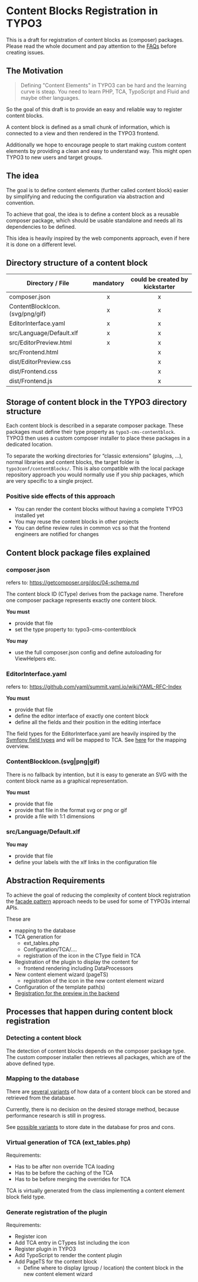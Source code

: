 # Content Blocks Registration in TYPO3

This is a draft for registration of content blocks as (composer) packages. Please read the whole document and pay 
attention to the [FAQs](FAQ.md) before creating issues.

## The Motivation

> Defining "Content Elements" in TYPO3 can be hard and the learning curve is steap.
> You need to learn PHP, TCA, TypoScript and Fluid and maybe other languages.

So the goal of this draft is to provide an easy and reliable way to register content blocks.

A content block is defined as a small chunk of information, which is connected to a view and then rendered in the TYPO3 frontend.

Additionally we hope to encourage people to start making custom content elements by providing a clean and easy to understand way. This might open TYPO3 to new users and target groups.

## The idea

The goal is to define content elements (further called content block) easier by simplifying and reducing the configuration
via abstraction and convention.

To achieve that goal, the idea is to define a content block as a reusable composer package, which should be usable 
standalone and needs all its dependencies to be defined.

This idea is heavily inspired by the web components approach, even if here it is done on a different level.



## Directory structure of a content block

| Directory / File | mandatory | could be created by kickstarter |
| ------------- |:-------------:| :-----:|
| composer.json | x | x |
| ContentBlockIcon.(svg/png/gif) | x | x |
| EditorInterface.yaml | x | x |
| src/Language/Default.xlf | x | x |
| src/EditorPreview.html | x | x |
| src/Frontend.html |  | x |
| dist/EditorPreview.css |  | x |
| dist/Frontend.css |  | x |
| dist/Frontend.js |  | x |

## Storage of content block in the TYPO3 directory structure

Each content block is described in a separate composer package. These packages must define their type property as 
`typo3-cms-contentblock`. TYPO3 then uses a custom composer installer to place these packages in a dedicated location.
 
To separate the working directories for “classic extensions” (plugins, …), normal libraries and content blocks, 
the target folder is `typo3conf/contentBlocks/`. This is also compatible with the local package repository approach you 
would normally use if you ship packages, which are very specific to a single project.


### Positive side effects of this approach

* You can render the content blocks without having a complete TYPO3 installed yet
* You may reuse the content blocks in other projects
* You can define review rules in common vcs so that the frontend engineers are notified for changes



## Content block package files explained

### composer.json
refers to: https://getcomposer.org/doc/04-schema.md 

The content block ID (CType) derives from the package name. Therefore one composer package represents exactly one content block.

**You must**
* provide that file
* set the type property to: typo3-cms-contentblock

**You may**
* use the full composer.json config and define autoloading for ViewHelpers etc.

### EditorInterface.yaml

refers to: https://github.com/yaml/summit.yaml.io/wiki/YAML-RFC-Index 

**You must**
* provide that file
* define the editor interface of exactly one content block
* define all the fields and their position in the editing interface

The field types for the EditorInterface.yaml are heavily inspired by the [Symfony field types](https://symfony.com/doc/current/reference/forms/types.html) and will be mapped to TCA. See [here](FieldTypeMapping.md) for the mapping overview.

### ContentBlockIcon.(svg|png|gif)

There is no fallback by intention, but it is easy to generate an SVG with the content block name as a graphical representation.


**You must**
* provide that file
* provide that file in the format svg or png or gif
* provide a file with 1:1 dimensions


### src/Language/Default.xlf

**You may**
* provide that file
* define your labels with the xlf links in the configuration file   


## Abstraction Requirements
To achieve the goal of reducing the complexity of content block registration 
the [facade pattern](https://en.wikipedia.org/wiki/Facade_pattern) approach needs to be used for some of TYPO3s internal APIs.

These are

*   mapping to the database
* TCA generation for 
    * ext_tables.php
    * Configuration/TCA/….
    * registration of the icon in the CType field in TCA
* Registration of the plugin to display the content for
    * frontend rendering including DataProcessors
* New content element wizard (pageTS)
    * registration of the icon in the new content element wizard
* Configuration of the template path(s)
* [Registration for the preview in the backend](https://review.typo3.org/c/Packages/TYPO3.CMS/+/50389)


## Processes that happen during content block registration

### Detecting a content block

The detection of content blocks depends on the composer package type. The custom composer installer then retrieves all 
packages, which are of the above defined type.

### Mapping to the database

There are [several variants](DataStorageVariants.md) of how data of a content block can be stored and retrieved from the database. 

Currently, there is no decision on the desired storage method, because performance research is still in progress.

See [possible variants](DataStorageVariants.md) to store date in the database for pros and cons.

### Virtual generation of TCA (ext_tables.php)

Requirements:
* Has to be after non override TCA loading
* Has to be before the caching of the TCA
* Has to be before merging the overrides for TCA

TCA is virtually generated from the class implementing a content element block field type.

### Generate registration of the plugin

Requirements:
* Register icon
* Add TCA entry in CTypes list including the icon
* Register plugin in TYPO3
* Add TypoScript to render the content plugin
* Add PageTS for the content block
    * Define where to display (group / location) the content block in the new content element wizard
